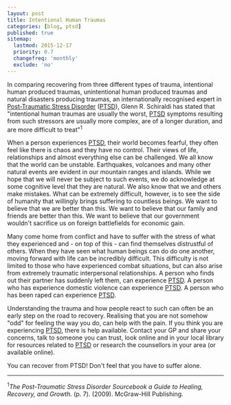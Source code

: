 ```yaml
---
layout: post
title: Intentional Human Traumas
categories: [blog, ptsd]
published: true
sitemap:
  lastmod: 2015-12-17
  priority: 0.7
  changefreq: 'monthly'
  exclude: 'no'
---
```


In comparing recovering from three different types of trauma, intentional human produced traumas, unintentional human produced traumas and natural disasters producing traumas, an internationally recognised expert in <a href="/post-traumatic-stress-disorder/" title="Post-Traumatic Stress Disorder">Post-Traumatic Stress Disorder</a> (<a href="/post-traumatic-stress-disorder/" title="Post-Traumatic Stress Disorder">PTSD</a>), Glenn R. Schiraldi has stated that "<span class="highlight">intentional human traumas</span> are usually the worst, <a href="/post-traumatic-stress-disorder/" title="Post-Traumatic Stress Disorder">PTSD</a> symptoms resulting from such stressors are usually more complex, are of a longer duration, and are more difficult to treat"<sup>1</sup>

When a person experiences <a href="/post-traumatic-stress-disorder/" title="Post-Traumatic Stress Disorder">PTSD</a>, their world becomes fearful, they often feel like there is chaos and they have no control. Their views of life, relationships and almost everything else can be challenged. We all know that the world can be unstable. Earthquakes, volcanoes and many other natural events are evident in our mountain ranges and islands. While we hope that we will never be subject to such events, we do acknowledge at some cognitive level that they are natural. We also know that we and others make mistakes. What can be extremely difficult, however, is to see the side of humanity that willingly brings suffering to countless beings. We want to believe that we are better than this. We want to believe that our family and friends are better than this. We want to believe that our government wouldn't sacrifice us on foreign battlefields for economic gain. 

Many come home from conflict and have to suffer with the stress of what they experienced and - on top of this - can find themselves distrustful of others. When they have seen what human beings can do do one another, moving forward with life can be incredibly difficult. This difficulty is not limited to those who have experienced combat situations, but can also arise from extremely traumatic interpersonal relationships. A person who finds out their partner has suddenly left them, can experience <a href="/post-traumatic-stress-disorder/" title="Post-Traumatic Stress Disorder">PTSD</a>. A person who has experience domestic violence can experience <a href="/post-traumatic-stress-disorder/" title="Post-Traumatic Stress Disorder">PTSD</a>. A person who has been raped can experience <a href="/post-traumatic-stress-disorder/" title="Post-Traumatic Stress Disorder">PTSD</a>. 

Understanding the trauma and how people react to such can often be an early step on the road to recovery. Realising that you are not somehow "odd" for feeling the way you do, can help with the pain. If you think you are experiencing <a href="/post-traumatic-stress-disorder/" title="Post-Traumatic Stress Disorder">PTSD</a>, there is help available. Contact your GP and share your concerns, talk to someone you can trust, look online and in your local library for resources related to <a href="/post-traumatic-stress-disorder/" title="Post-Traumatic Stress Disorder">PTSD</a> or research the counsellors in your area (or available online).

You can recover from PTSD! Don't feel that you have to suffer alone.

-----
<sup>1</sup><i>The Post-Traumatic Stress Disorder Sourcebook a Guide to Healing, Recovery, and Growth.</i> (p. 7). (2009). McGraw-Hill Publishing. 
